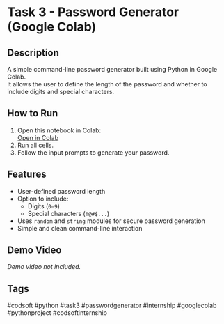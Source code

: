 # Task 3 - Password Generator (Google Colab)

## Description
A simple command-line password generator built using Python in Google Colab.  
It allows the user to define the length of the password and whether to include digits and special characters.

## How to Run
1. Open this notebook in Colab:  
   [Open in Colab](https://colab.research.google.com/github/Srishti-aggarwal14/CODSOFT/blob/main/Task_3_Password_Generator/Task_3_PasswordGenerator.ipynb)
2. Run all cells.
3. Follow the input prompts to generate your password.

## Features
- User-defined password length
- Option to include:
  - Digits (`0–9`)
  - Special characters (`!@#$...`)
- Uses `random` and `string` modules for secure password generation
- Simple and clean command-line interaction

## Demo Video
*Demo video not included.*

## Tags
#codsoft #python #task3 #passwordgenerator #internship #googlecolab #pythonproject #codsoftinternship

